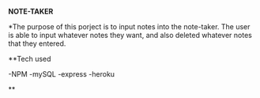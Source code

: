 **NOTE-TAKER**

*The purpose of this porject is to input notes into the note-taker.  The user is able to input whatever notes they want, and also deleted whatever notes that they entered.

**Tech used

-NPM
  -mySQL
  -express
  -heroku

**
